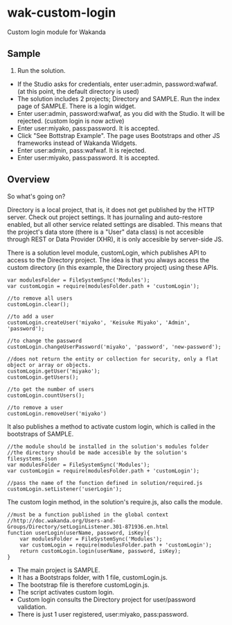 wak-custom-login
================

Custom login module for Wakanda

Sample
------
1. Run the solution.
* If the Studio asks for credentials, enter user:admin, password:wafwaf. (at this point, the default directory is used)
* The solution includes 2 projects; Directory and SAMPLE. Run the index page of SAMPLE. There is a login widget.
* Enter user:admin, password:wafwaf, as you did with the Studio. It will be rejected. (custom login is now active)
* Enter user:miyako, pass:password. It is accepted.  
* Click "See Bottstrap Example". The page uses Bootstraps and other JS frameworks instead of Wakanda Widgets.
* Enter user:admin, pass:wafwaf. It is rejected.
* Enter user:miyako, pass:password. It is accepted.

Overview
--------
So what's going on? 

Directory is a local project, that is, it does not get published by the HTTP server. Check out project settings. It has journaling and auto-restore enabled, but all other service related settings are disabled. This means that the project's data store (there is a "User" data class) is not accesible through REST or Data Provider (XHR), it is only accesible by server-side JS. 

There is a solution level module, customLogin, which publishes API to access to the Directory project. The idea is that you always access the custom directory (in this example, the Directory project) using these APIs.

```
var modulesFolder = FileSystemSync('Modules');
var customLogin = require(modulesFolder.path + 'customLogin');

//to remove all users
customLogin.clear();

//to add a user
customLogin.createUser('miyako', 'Keisuke Miyako', 'Admin', 'password');

//to change the password
customLogin.changeUserPassword('miyako', 'password', 'new-password');

//does not return the entity or collection for security, only a flat object or array or objects.
customLogin.getUser('miyako');
customLogin.getUsers();

//to get the number of users
customLogin.countUsers();

//to remove a user
customLogin.removeUser('miyako')
```

It also publishes a method to activate custom login, which is called in the bootstraps of SAMPLE.

```
//the module should be installed in the solution's modules folder
//the directory should be made accesible by the solution's filesystems.json
var modulesFolder = FileSystemSync('Modules');
var customLogin = require(modulesFolder.path + 'customLogin');

//pass the name of the function defined in solution/required.js
customLogin.setListener('userLogin');
```

The custom login method, in the solution's require.js, also calls the module.

```
//must be a function published in the global context
//http://doc.wakanda.org/Users-and-Groups/Directory/setLoginListener.301-871936.en.html 
function userLogin(userName, password, isKey){	
	var modulesFolder = FileSystemSync('Modules');
	var customLogin = require(modulesFolder.path + 'customLogin');
	return customLogin.login(userName, password, isKey);
}
```


* The main project is SAMPLE.
* It has a Bootstraps folder, with 1 file, customLogin.js.
* The bootstrap file is therefore customLogin.js.
* The script activates custom login. 
* Custom login consults the Directory project for user/password validation.
* There is just 1 user registered, user:miyako, pass:password.
